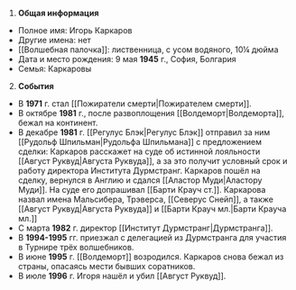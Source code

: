 1. **Общая информация**
 - Полное имя: Игорь Каркаров
 - Другие имена: нет
 - [[Волшебная палочка]]: лиственница, с усом водяного, 10¼ дюйма
 - Дата и место рождения: 9 мая **1945** г., София, Болгария
 - Семья: Каркаровы

2. **События**
 - В **1971** г. стал [[Пожиратели смерти|Пожирателем смерти]].
 - В октябре **1981** г., после развоплощения [[Волдеморт|Волдеморта]], бежал на континент.
 - В декабре **1981** г. [[Регулус Блэк|Регулус Блэк]] отправил за ним [[Рудольф Шпильман|Рудольфа Шпильмана]] с предложением сделки: Каркаров расскажет на суде об истинной лояльности [[Август Руквуд|Августа Руквуда]], а за это получит условный срок и работу директора Института Дурмстранг. Каркаров пошёл на сделку, вернулся в Англию и сдался [[Аластор Муди|Аластору Муди]]. На суде его допрашивал [[Барти Крауч ст.]]. Каркарова назвал имена Мальсибера, Трэверса, [[Северус Снейп]], а также [[Август Руквуд|Августа Руквуда]] и [[Барти Крауч мл.|Барти Крауча мл.]]
 - С марта **1982** г. директор [[Институт Дурмстранг|Дурмстранга]].
 - В **1994-1995** гг. приезжал с делегацией из Дурмстранга для участия в Турнире трёх волшебников.
 - В июне **1995** г. [[Волдеморт]] возродился. Каркаров снова бежал из страны, опасаясь мести бывших соратников.
 - В июле **1996** г. Игоря нашёл и убил [[Август Руквуд]].